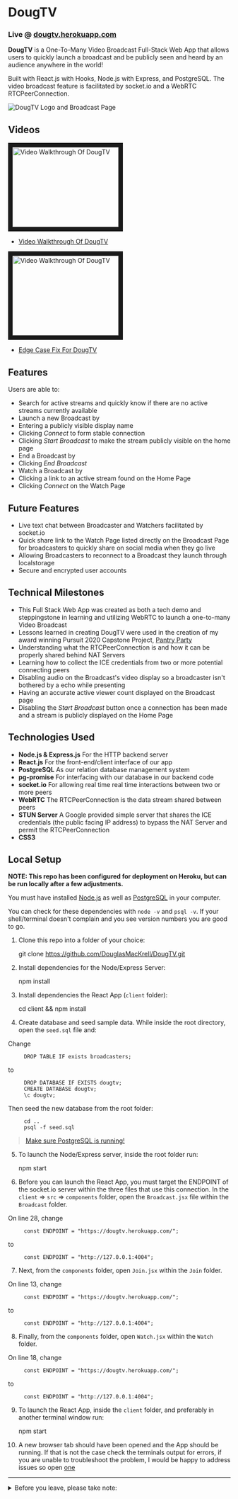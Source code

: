 # DougTV

### Live @ [dougtv.herokuapp.com](https://dougtv.herokuapp.com/)

**DougTV** is a One-To-Many Video Broadcast Full-Stack Web App that allows users to quickly launch a broadcast and be publicly seen and heard by an audience anywhere in the world!

Built with React.js with Hooks, Node.js with Express, and PostgreSQL. The video broadcast feature is facilitated by socket.io and a WebRTC RTCPeerConnection.

![DougTV Logo and Broadcast Page](https://dougtv.herokuapp.com/static/media/DougTV-Social.82bcc0c1.png)

## Videos

<a href="http://www.youtube.com/watch?feature=player_embedded&v=MhrdFbG6gCU" target="_blank"><img src="http://img.youtube.com/vi/MhrdFbG6gCU/0.jpg" 
alt="Video Walkthrough Of DougTV" width="240" height="180" border="10" /></a>

- [Video Walkthrough Of DougTV](https://youtu.be/MhrdFbG6gCU)

<a href="http://www.youtube.com/watch?feature=player_embedded&v=fTE690MjbcA" target="_blank"><img src="http://img.youtube.com/vi/fTE690MjbcA/0.jpg" 
alt="Video Walkthrough Of DougTV" width="240" height="180" border="10" /></a>

- [Edge Case Fix For DougTV](https://youtu.be/fTE690MjbcA)

## Features

Users are able to:

- Search for active streams and quickly know if there are no active streams currently available
- Launch a new Broadcast by
 - Entering a publicly visible display name
 - Clicking _Connect_ to form stable connection
 - Clicking _Start Broadcast_ to make the stream publicly visible on the home page
- End a Broadcast by
 - Clicking _End Broadcast_
- Watch a Broadcast by
 - Clicking a link to an active stream found on the Home Page
 - Clicking _Connect_ on the Watch Page

## Future Features

- Live text chat between Broadcaster and Watchers facilitated by socket.io
- Quick share link to the Watch Page listed directly on the Broadcast Page for broadcasters to quickly share on social media when they go live
- Allowing Broadcasters to reconnect to a Broadcast they launch through localstorage
- Secure and encrypted user accounts

## Technical Milestones

- This Full Stack Web App was created as both a tech demo and steppingstone in learning and utilizing WebRTC to launch a one-to-many Video Broadcast
- Lessons learned in creating DougTV were used in the creation of my award winning Pursuit 2020 Capstone Project, [Pantry Party](https://www.pantry-party.com/)
- Understanding what the RTCPeerConnection is and how it can be properly shared behind NAT Servers
- Learning how to collect the ICE credentials from two or more potential connecting peers
- Disabling audio on the Broadcast's video display so a broadcaster isn't bothered by a echo while presenting
- Having an accurate active viewer count displayed on the Broadcast page
- Disabling the _Start Broadcast_ button once a connection has been made and a stream is publicly displayed on the Home Page

## Technologies Used

- **Node.js & Express.js** For the HTTP backend server
- **React.js** For the front-end/client interface of our app
- **PostgreSQL** As our relation database management system
- **pg-promise** For interfacing with our database in our backend code
- **socket.io** For allowing real time real time interactions between two or more peers
- **WebRTC** The RTCPeerConnection is the data stream shared between peers
- **STUN Server** A Google provided simple server that shares the ICE credentials (the public facing IP address) to bypass the NAT Server and permit the RTCPeerConnection
- **CSS3**

## Local Setup

**NOTE: This repo has been configured for deployment on Heroku, but can be run locally after a few adjustments.**

You must have installed [Node.js](https://nodejs.org) as well as [PostgreSQL](https://www.postgresql.org/) in your computer.

You can check for these dependencies with `node -v` and `psql -v`. If your shell/terminal doesn't complain and you see version numbers you are good to go.

1. Clone this repo into a folder of your choice:

   git clone https://github.com/DouglasMacKrell/DougTV.git

2. Install dependencies for the Node/Express Server:

   npm install

3. Install dependencies the React App (`client` folder):

   cd client && npm install

4. Create database and seed sample data. While inside the root directory, open the `seed.sql` file and:

Change

         DROP TABLE IF exists broadcasters;

to

         DROP DATABASE IF EXISTS dougtv;
         CREATE DATABASE dougtv;
         \c dougtv;

Then seed the new database from the root folder:

         cd ..
         psql -f seed.sql

> [Make sure PostgreSQL is running!](https://www.google.com/search?q=make+sure+postgres+is+running&oq=make+sure+postf&aqs=chrome.1.69i57j0l5.5280j1j7&client=ubuntu&sourceid=chrome&ie=UTF-8)

5. To launch the Node/Express server, inside the root folder run:

   npm start

6. Before you can launch the React App, you must target the ENDPOINT of the socket.io server within the three files that use this connection. In the `client` => `src` => `components` folder, open the `Broadcast.jsx` file within the `Broadcast` folder.

On line 28, change

         const ENDPOINT = "https://dougtv.herokuapp.com/";

to

         const ENDPOINT = "http://127.0.0.1:4004";

7. Next, from the `components` folder, open `Join.jsx` within the `Join` folder.

On line 13, change

         const ENDPOINT = "https://dougtv.herokuapp.com/";

to

         const ENDPOINT = "http://127.0.0.1:4004";

8. Finally, from the `components` folder, open `Watch.jsx` within the `Watch` folder.

On line 18, change

         const ENDPOINT = "https://dougtv.herokuapp.com/";

to

         const ENDPOINT = "http://127.0.0.1:4004";

9. To launch the React App, inside the `client` folder, and preferably in another terminal window run:

   npm start

10. A new browser tab should have been opened and the App should be running. If that is not the case check the terminals output for errors, if you are unable to troubleshoot the problem, I would be happy to address issues so open [one](/issues)

---

<details>
    <summary>
        Before you leave, please take note:
    </summary>

You're the best! Thank you for visiting!

Please give this project a star and be sure to check out my [YouTube Channel](https://youtube.com/BigMacKrell)!

</details>
